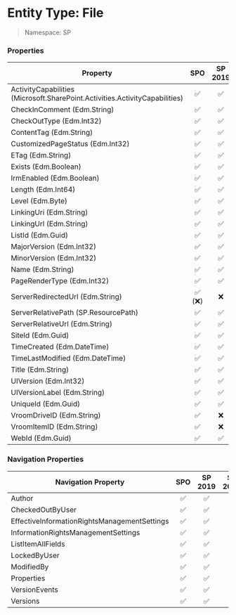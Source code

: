 # Entity Type: File

> Namespace: SP

### Properties

Property | SPO | SP 2019 | SP 2016 | SP 2013
----------|:---:|:-------:|:-------:|:-------:
ActivityCapabilities (Microsoft.SharePoint.Activities.ActivityCapabilities) | ✅ | ✅ | ❌ | ❌
CheckInComment (Edm.String) | ✅ | ✅ | ✅ | ✅
CheckOutType (Edm.Int32) | ✅ | ✅ | ✅ | ✅
ContentTag (Edm.String) | ✅ | ✅ | ✅ | ✅
CustomizedPageStatus (Edm.Int32) | ✅ | ✅ | ✅ | ✅
ETag (Edm.String) | ✅ | ✅ | ✅ | ✅
Exists (Edm.Boolean) | ✅ | ✅ | ✅ | ✅
IrmEnabled (Edm.Boolean) | ✅ | ✅ | ✅ | ❌
Length (Edm.Int64) | ✅ | ✅ | ✅ | ✅
Level (Edm.Byte) | ✅ | ✅ | ✅ | ✅
LinkingUri (Edm.String) | ✅ | ✅ | ❌ | ❌
LinkingUrl (Edm.String) | ✅ | ✅ | ✅ | ❌
ListId (Edm.Guid) | ✅ | ✅ | ❌ | ❌
MajorVersion (Edm.Int32) | ✅ | ✅ | ✅ | ✅
MinorVersion (Edm.Int32) | ✅ | ✅ | ✅ | ✅
Name (Edm.String) | ✅ | ✅ | ✅ | ✅
PageRenderType (Edm.Int32) | ✅ | ✅ | ❌ | ❌
ServerRedirectedUrl (Edm.String) | ✅ (❌) | ❌ | ❌ | ❌
ServerRelativePath (SP.ResourcePath) | ✅ | ✅ | ❌ | ❌
ServerRelativeUrl (Edm.String) | ✅ | ✅ | ✅ | ✅
SiteId (Edm.Guid) | ✅ | ✅ | ❌ | ❌
TimeCreated (Edm.DateTime) | ✅ | ✅ | ✅ | ✅
TimeLastModified (Edm.DateTime) | ✅ | ✅ | ✅ | ✅
Title (Edm.String) | ✅ | ✅ | ✅ | ✅
UIVersion (Edm.Int32) | ✅ | ✅ | ✅ | ✅
UIVersionLabel (Edm.String) | ✅ | ✅ | ✅ | ✅
UniqueId (Edm.Guid) | ✅ | ✅ | ✅ | ❌
VroomDriveID (Edm.String) | ✅ | ❌ | ❌ | ❌
VroomItemID (Edm.String) | ✅ | ❌ | ❌ | ❌
WebId (Edm.Guid) | ✅ | ✅ | ❌ | ❌

### Navigation Properties

Navigation Property | SPO | SP 2019 | SP 2016 | SP 2013
----------|:---:|:-------:|:-------:|:-------:
Author | ✅ | ✅ | ✅ | ✅
CheckedOutByUser | ✅ | ✅ | ✅ | ✅
EffectiveInformationRightsManagementSettings | ✅ | ✅ | ✅ | ❌
InformationRightsManagementSettings | ✅ | ✅ | ✅ | ❌
ListItemAllFields | ✅ | ✅ | ✅ | ✅
LockedByUser | ✅ | ✅ | ✅ | ✅
ModifiedBy | ✅ | ✅ | ✅ | ✅
Properties | ✅ | ✅ | ✅ | ❌
VersionEvents | ✅ | ✅ | ❌ | ❌
Versions | ✅ | ✅ | ✅ | ✅